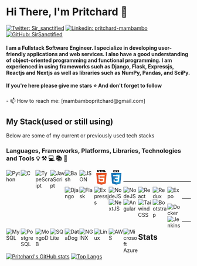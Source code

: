 # Hi There, I'm Pritchard   👋

[![Twitter: Sir_sanctified](https://img.shields.io/twitter/follow/Sir_sanctified?style=for-the-badge&color=black)](https://twitter.com/Sir_sanctified)
[![Linkedin: pritchard-mambambo](https://img.shields.io/badge/-pritchard-mambambo?style=for-the-badge&logo=Linkedin&Color=black&link=https://www.linkedin.com/in/pritchard-mambambo-611427193/)](https://www.linkedin.com/in/pritchard-mambambo/)
[![GitHub: SirSanctified](https://img.shields.io/github/followers/SirSanctified?label=follow&style=for-the-badge&color=black)](https://github.com/SirSanctified)

<h4 align="start">
    I am a Fullstack Software Engineer. I specialize in developing user-friendly applications and web services. I also have a good understanding of object-oriented programming and functional programming. I am experienced in using frameworks such as Django, Flask, Expressjs, Reactjs and Nextjs as well as libraries such as NumPy, Pandas, and SciPy.
    <br></br>
If you're here please give me stars ⭐ And don't forget to follow
</h4>
- 📫 How to reach me: [mambambopritchard@gmail.com]

## My Stack(used or still using)

Below are some of my current or previously used tech stacks

### Languages, Frameworks, Platforms, Libraries, Technologies and Tools 💡 ⚒️ 💻 📚 🔭

<img align="left" alt="Python" width="40px" src="https://www.vectorlogo.zone/logos/python/python-icon.svg" />
<img align="left" alt="C" width="40px" src="https://img.icons8.com/color/48/000000/c-programming.png" />
<img align="left" alt="TypeScript" width="40px" src="https://img.icons8.com/color/48/000000/typescript.png" />
<img align="left" alt="JavaScript" width="40px" src="https://img.icons8.com/color/50/000000/javascript.png" />
<img align="left" alt="Bash" width="40px" src="https://img.icons8.com/color/50/000000/bash.png" />
<img align="left" alt="JSON" width="40px" src="https://www.vectorlogo.zone/logos/json/json-icon.svg" />
<img align="left" alt="HTML5" width="40px" src="https://raw.githubusercontent.com/github/explore/80688e429a7d4ef2fca1e82350fe8e3517d3494d/topics/html/html.png" />
<img align="left" alt="CSS3" width="40px" src="https://raw.githubusercontent.com/github/explore/80688e429a7d4ef2fca1e82350fe8e3517d3494d/topics/css/css.png" />

<br/>
<hr/>
<div>
<img align="left" alt="Django" width="40px" src="https://img.icons8.com/color/48/000000/django.png" />
<img align="left" alt="Flask" width="40px" src="https://img.icons8.com/ios-filled/48/000000/flask.png" />
<img align="left" alt="Expressjs" width="40px" src="https://www.vectorlogo.zone/logos/expressjs/expressjs-icon.svg" />
<img align="left" alt="NodeJS" width="40px" src="https://www.vectorlogo.zone/logos/nodejs/nodejs-icon.svg" />
<img align="left" alt="NodeJS" width="40px" src="https://www.vectorlogo.zone/logos/nodejs/nodejs-icon.svg" />
<img align="left" alt="React" width="40px" src="https://www.vectorlogo.zone/logos/reactjs/reactjs-icon.svg" />
<img align="left" alt="Redux" width="40px" src="https://www.vectorlogo.zone/logos/js_redux/js_redux-icon.svg" />
<img align="left" alt="Expo" width="40px" src="https://www.vectorlogo.zone/logos/expoio/expoio-icon.svg" />
<img align="left" alt="NextJS" width="40px" style="background-color: white;" src="https://img.icons8.com/color/48/000000/nextjs.png" />
<img align="left" alt="Angular" width="40px" src="https://www.vectorlogo.zone/logos/angular/angular-icon.svg" />
<img align="left" alt="TaiwindCSS" width="40px" src="https://img.icons8.com/color/48/000000/tailwindcss.png" />
<img align="left" alt="Bootstrap" width="40px" src="https://img.icons8.com/color/48/000000/bootstrap.png" />
</div>
<br />
<hr/>


<img align="left" alt="Docker" width="40px" src="https://www.vectorlogo.zone/logos/docker/docker-icon.svg" />
<img align="left" alt="Jenkins" width="40px" src="https://www.vectorlogo.zone/logos/jenkins/jenkins-icon.svg" />
<img align="left" alt="MySQL" width="40px" src="https://www.vectorlogo.zone/logos/mysql/mysql-icon.svg" />
<img align="left" alt="PostgreSQL" width="40px" src="https://www.vectorlogo.zone/logos/postgresql/postgresql-icon.svg" />
<img align="left" alt="MongoDB" width="40px" src="https://www.vectorlogo.zone/logos/mongodb/mongodb-icon.svg" />
<img align="left" alt="SQLite" width="40px" src="https://www.vectorlogo.zone/logos/sqlite/sqlite-icon.svg" />
<img align="left" alt="DataDog" width="40px" src="https://www.vectorlogo.zone/logos/datadoghq/datadoghq-icon.svg" />
<img align="left" alt="NGINX" width="40px" src="https://www.vectorlogo.zone/logos/nginx/nginx-icon.svg" />
<img align="left" alt="Linux" width="40px" src="https://www.vectorlogo.zone/logos/linux/linux-icon.svg" />
<img align="left" alt="AWS" width="40px" src="https://www.vectorlogo.zone/logos/amazon_aws/amazon_aws-icon.svg" />
<img align="left" alt="Microsoft Azure" width="40px" src="https://www.vectorlogo.zone/logos/microsoft_azure/microsoft_azure-icon.svg" />

<br />

<br />
<hr />

## Stats

[![Pritchard's GitHub stats](https://github-readme-stats.vercel.app/api?username=SirSanctified&show_icons=true&hide_border=true&show=reviews,prs_merged,prs_merged_percentage&theme=tokyonight&show_owner=true&include_all_commits=true)](https://github.com/anuraghazra/github-readme-stats)
[![Top Langs](https://github-readme-stats.vercel.app/api/top-langs/?username=SirSanctified&hide_border=true&card_width=500&theme=tokyonight&layout=compact&show_owner=true&langs_count=10&hide=css,html)](https://github.com/anuraghazra/github-readme-stats)
